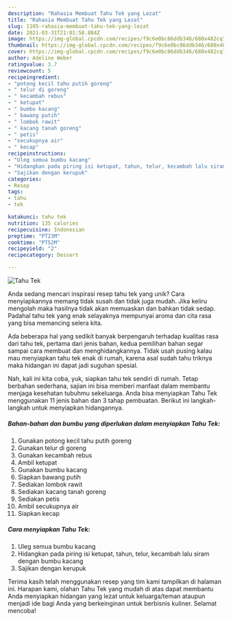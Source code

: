 ```yaml
---
description: "Rahasia Membuat Tahu Tek yang Lezat"
title: "Rahasia Membuat Tahu Tek yang Lezat"
slug: 1105-rahasia-membuat-tahu-tek-yang-lezat
date: 2021-03-31T21:01:58.884Z
image: https://img-global.cpcdn.com/recipes/f9c6e0bc86ddb346/680x482cq70/tahu-tek-foto-resep-utama.jpg
thumbnail: https://img-global.cpcdn.com/recipes/f9c6e0bc86ddb346/680x482cq70/tahu-tek-foto-resep-utama.jpg
cover: https://img-global.cpcdn.com/recipes/f9c6e0bc86ddb346/680x482cq70/tahu-tek-foto-resep-utama.jpg
author: Adeline Weber
ratingvalue: 3.7
reviewcount: 5
recipeingredient:
- "potong kecil tahu putih goreng"
- " telur di goreng"
- " kecambah rebus"
- " ketupat"
- " bumbu kacang"
- " bawang putih"
- " lombok rawit"
- " kacang tanah goreng"
- " petis"
- "secukupnya air"
- " kecap"
recipeinstructions:
- "Uleg semua bumbu kacang"
- "Hidangkan pada piring isi ketupat, tahun, telur, kecambah lalu siram dengan bumbu kacang"
- "Sajikan dengan kerupuk"
categories:
- Resep
tags:
- tahu
- tek

katakunci: tahu tek 
nutrition: 135 calories
recipecuisine: Indonesian
preptime: "PT23M"
cooktime: "PT52M"
recipeyield: "2"
recipecategory: Dessert

---
```



![Tahu Tek](https://img-global.cpcdn.com/recipes/f9c6e0bc86ddb346/680x482cq70/tahu-tek-foto-resep-utama.jpg)

Anda sedang mencari inspirasi resep tahu tek yang unik? Cara menyiapkannya memang tidak susah dan tidak juga mudah. Jika keliru mengolah maka hasilnya tidak akan memuaskan dan bahkan tidak sedap. Padahal tahu tek yang enak selayaknya mempunyai aroma dan cita rasa yang bisa memancing selera kita.



Ada beberapa hal yang sedikit banyak berpengaruh terhadap kualitas rasa dari tahu tek, pertama dari jenis bahan, kedua pemilihan bahan segar sampai cara membuat dan menghidangkannya. Tidak usah pusing kalau mau menyiapkan tahu tek enak di rumah, karena asal sudah tahu triknya maka hidangan ini dapat jadi suguhan spesial.


Nah, kali ini kita coba, yuk, siapkan tahu tek sendiri di rumah. Tetap berbahan sederhana, sajian ini bisa memberi manfaat dalam membantu menjaga kesehatan tubuhmu sekeluarga. Anda bisa menyiapkan Tahu Tek menggunakan 11 jenis bahan dan 3 tahap pembuatan. Berikut ini langkah-langkah untuk menyiapkan hidangannya.

<!--inarticleads1-->

##### Bahan-bahan dan bumbu yang diperlukan dalam menyiapkan Tahu Tek:

1. Gunakan potong kecil tahu putih goreng
1. Gunakan  telur di goreng
1. Gunakan  kecambah rebus
1. Ambil  ketupat
1. Gunakan  bumbu kacang
1. Siapkan  bawang putih
1. Sediakan  lombok rawit
1. Sediakan  kacang tanah goreng
1. Sediakan  petis
1. Ambil secukupnya air
1. Siapkan  kecap




<!--inarticleads2-->

##### Cara menyiapkan Tahu Tek:

1. Uleg semua bumbu kacang
1. Hidangkan pada piring isi ketupat, tahun, telur, kecambah lalu siram dengan bumbu kacang
1. Sajikan dengan kerupuk




Terima kasih telah menggunakan resep yang tim kami tampilkan di halaman ini. Harapan kami, olahan Tahu Tek yang mudah di atas dapat membantu Anda menyiapkan hidangan yang lezat untuk keluarga/teman ataupun menjadi ide bagi Anda yang berkeinginan untuk berbisnis kuliner. Selamat mencoba!
